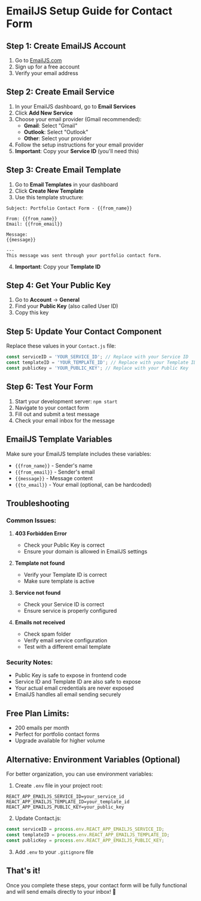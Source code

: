 # EmailJS Setup Guide for Contact Form

## Step 1: Create EmailJS Account

1. Go to [EmailJS.com](https://www.emailjs.com/)
2. Sign up for a free account
3. Verify your email address

## Step 2: Create Email Service

1. In your EmailJS dashboard, go to **Email Services**
2. Click **Add New Service**
3. Choose your email provider (Gmail recommended):
   - **Gmail**: Select "Gmail"
   - **Outlook**: Select "Outlook"
   - **Other**: Select your provider
4. Follow the setup instructions for your email provider
5. **Important**: Copy your **Service ID** (you'll need this)

## Step 3: Create Email Template

1. Go to **Email Templates** in your dashboard
2. Click **Create New Template**
3. Use this template structure:

```
Subject: Portfolio Contact Form - {{from_name}}

From: {{from_name}}
Email: {{from_email}}

Message:
{{message}}

---
This message was sent through your portfolio contact form.
```

4. **Important**: Copy your **Template ID**

## Step 4: Get Your Public Key

1. Go to **Account** → **General**
2. Find your **Public Key** (also called User ID)
3. Copy this key

## Step 5: Update Your Contact Component

Replace these values in your `Contact.js` file:

```javascript
const serviceID = 'YOUR_SERVICE_ID'; // Replace with your Service ID
const templateID = 'YOUR_TEMPLATE_ID'; // Replace with your Template ID  
const publicKey = 'YOUR_PUBLIC_KEY'; // Replace with your Public Key
```

## Step 6: Test Your Form

1. Start your development server: `npm start`
2. Navigate to your contact form
3. Fill out and submit a test message
4. Check your email inbox for the message

## EmailJS Template Variables

Make sure your EmailJS template includes these variables:
- `{{from_name}}` - Sender's name
- `{{from_email}}` - Sender's email
- `{{message}}` - Message content
- `{{to_email}}` - Your email (optional, can be hardcoded)

## Troubleshooting

### Common Issues:

1. **403 Forbidden Error**
   - Check your Public Key is correct
   - Ensure your domain is allowed in EmailJS settings

2. **Template not found**
   - Verify your Template ID is correct
   - Make sure template is active

3. **Service not found**
   - Check your Service ID is correct
   - Ensure service is properly configured

4. **Emails not received**
   - Check spam folder
   - Verify email service configuration
   - Test with a different email template

### Security Notes:

- Public Key is safe to expose in frontend code
- Service ID and Template ID are also safe to expose
- Your actual email credentials are never exposed
- EmailJS handles all email sending securely

## Free Plan Limits:

- 200 emails per month
- Perfect for portfolio contact forms
- Upgrade available for higher volume

## Alternative: Environment Variables (Optional)

For better organization, you can use environment variables:

1. Create `.env` file in your project root:
```
REACT_APP_EMAILJS_SERVICE_ID=your_service_id
REACT_APP_EMAILJS_TEMPLATE_ID=your_template_id
REACT_APP_EMAILJS_PUBLIC_KEY=your_public_key
```

2. Update Contact.js:
```javascript
const serviceID = process.env.REACT_APP_EMAILJS_SERVICE_ID;
const templateID = process.env.REACT_APP_EMAILJS_TEMPLATE_ID;
const publicKey = process.env.REACT_APP_EMAILJS_PUBLIC_KEY;
```

3. Add `.env` to your `.gitignore` file

## That's it!

Once you complete these steps, your contact form will be fully functional and will send emails directly to your inbox! 🎉
